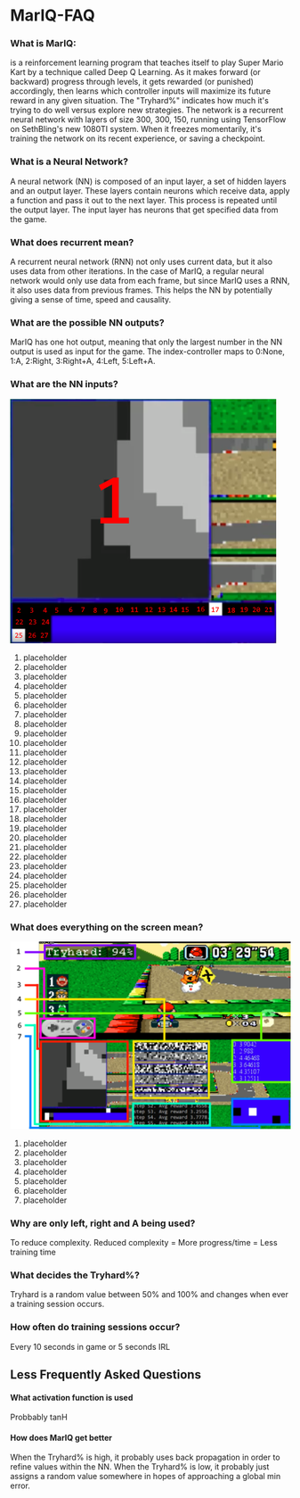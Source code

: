 # MarIQ-FAQ
### What is MarIQ:
is a reinforcement learning program that teaches itself to play Super Mario Kart by a technique called Deep Q Learning. As it makes forward (or backward) progress through levels, it gets rewarded (or punished) accordingly, then learns which controller inputs will maximize its future reward in any given situation. 
The "Tryhard%" indicates how much it's trying to do well versus explore new strategies. The network is a recurrent neural network with layers of size 300, 300, 150, running using TensorFlow on SethBling's new 1080TI system. When it freezes momentarily, it's training the network on its recent experience, or saving a checkpoint.

### What is a Neural Network?
A neural network (NN) is composed of an input layer, a set of hidden layers and an output layer. These layers contain neurons which receive data, apply a function and pass it out to the next layer. This process is repeated until the output layer. The input layer has neurons that get specified data from the game.

### What does recurrent mean?
A recurrent neural network (RNN) not only uses current data, but it also uses data from other iterations. In the case of MarIQ, a regular neural network would only use data from each frame, but since MarIQ uses a RNN, it also uses data from previous frames. This helps the NN by potentially giving a sense of time, speed and causality.

### What are the possible NN outputs?
MarIQ has one hot output, meaning that only the largest number in the NN output is used as input for the game. The index-controller maps to 0:None, 1:A, 2:Right, 3:Right+A, 4:Left, 5:Left+A.

### What are the NN inputs?
![Alt text](/images/inputs.png?raw=true)
1. placeholder
2. placeholder
3. placeholder
4. placeholder
5. placeholder
6. placeholder
7. placeholder
8. placeholder
9. placeholder
10. placeholder
11. placeholder
12. placeholder
13. placeholder
14. placeholder
15. placeholder
16. placeholder
17. placeholder
18. placeholder
19. placeholder
20. placeholder
21. placeholder
22. placeholder
23. placeholder
24. placeholder
25. placeholder
26. placeholder
27. placeholder

### What does everything on the screen mean?
![Alt text](/images/uiindex.png?raw=true)
1. placeholder
2. placeholder
3. placeholder
4. placeholder
5. placeholder
6. placeholder
7. placeholder

### Why are only left, right and A being used?
To reduce complexity. Reduced complexity = More progress/time = Less training time

### What decides the Tryhard%?
Tryhard is a random value between 50% and 100% and changes when ever a training session occurs.

### How often do training sessions occur?
Every 10 seconds in game or 5 seconds IRL

## Less Frequently Asked Questions
#### What activation function is used
Probbably tanH

#### How does MarIQ get better
When the Tryhard% is high, it probably uses back propagation in order to refine values within the NN.
When the Tryhard% is low, it probably just assigns a random value somewhere in hopes of approaching a global min error.
